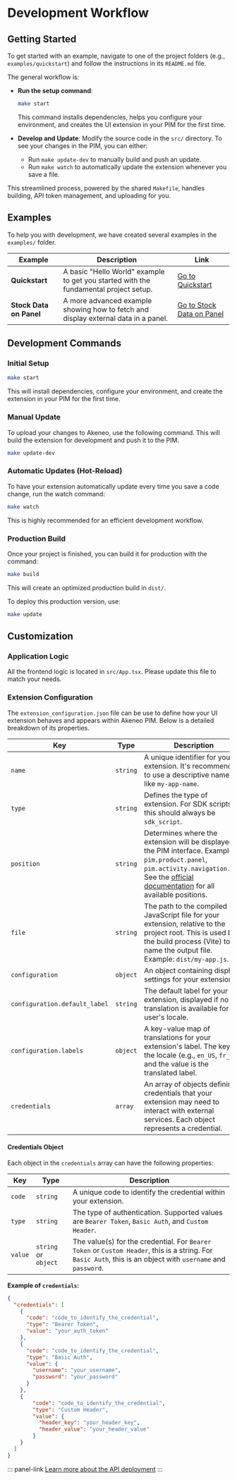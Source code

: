 # Development Workflow

## Getting Started

To get started with an example, navigate to one of the project folders (e.g., `examples/quickstart`) and follow the instructions in its `README.md` file.

The general workflow is:

- **Run the setup command**:
    ```bash
    make start
    ```
    This command installs dependencies, helps you configure your environment, and creates the UI extension in your PIM for the first time.

- **Develop and Update**:
    Modify the source code in the `src/` directory. To see your changes in the PIM, you can either:
    - Run `make update-dev` to manually build and push an update.
    - Run `make watch` to automatically update the extension whenever you save a file.

This streamlined process, powered by the shared `Makefile`, handles building, API token management, and uploading for you.

## Examples

To help you with development, we have created several examples in the `examples/` folder.

| Example                  | Description                                                                          | Link                                                                    |
|--------------------------|--------------------------------------------------------------------------------------|-------------------------------------------------------------------------|
| **Quickstart**           | A basic "Hello World" example to get you started with the fundamental project setup. | [Go to Quickstart](https://github.com/akeneo/extension-sdk/tree/main/examples/quickstart)                     |
| **Stock Data on Panel**  | A more advanced example showing how to fetch and display external data in a panel.   | [Go to Stock Data on Panel](https://github.com/akeneo/extension-sdk/tree/main/examples/stock_data_on_panel)   |

## Development Commands

### Initial Setup
```bash
make start
```
This will install dependencies, configure your environment, and create the extension in your PIM for the first time.

### Manual Update
To upload your changes to Akeneo, use the following command. This will build the extension for development and push it to the PIM.
```bash
make update-dev
```

### Automatic Updates (Hot-Reload)
To have your extension automatically update every time you save a code change, run the watch command:
```bash
make watch
```
This is highly recommended for an efficient development workflow.

### Production Build
Once your project is finished, you can build it for production with the command:
```bash
make build
```
This will create an optimized production build in `dist/`.

To deploy this production version, use:
```bash
make update
```

## Customization

### Application Logic
All the frontend logic is located in `src/App.tsx`. Please update this file to match your needs.

### Extension Configuration
The `extension_configuration.json` file can be use to define how your UI extension behaves and appears within Akeneo PIM. Below is a detailed breakdown of its properties.

| Key | Type | Description | Required |
| --- | --- | --- | --- |
| `name` | `string` | A unique identifier for your extension. It's recommended to use a descriptive name, like `my-app-name`. | Yes |
| `type` | `string` | Defines the type of extension. For SDK scripts, this should always be `sdk_script`. | Yes |
| `position` | `string` | Determines where the extension will be displayed in the PIM interface. Examples: `pim.product.panel`, `pim.activity.navigation.tab`. See the [official documentation](https://api.akeneo.com/extensions/positions.html#available-positions-for-ui-extensions) for all available positions. | Yes |
| `file` | `string` | The path to the compiled JavaScript file for your extension, relative to the project root. This is used by the build process (Vite) to name the output file. Example: `dist/my-app.js`. | Yes |
| `configuration` | `object` | An object containing display settings for your extension. | Yes |
| `configuration.default_label` | `string` | The default label for your extension, displayed if no translation is available for the user's locale. | Yes |
| `configuration.labels` | `object` | A key-value map of translations for your extension's label. The key is the locale (e.g., `en_US`, `fr_FR`) and the value is the translated label. | No |
| `credentials` | `array` | An array of objects defining credentials that your extension may need to interact with external services. Each object represents a credential. | No |

#### Credentials Object
Each object in the `credentials` array can have the following properties:

| Key | Type | Description |
| --- | --- | --- |
| `code` | `string` | A unique code to identify the credential within your extension. |
| `type` | `string` | The type of authentication. Supported values are `Bearer Token`, `Basic Auth`, and `Custom Header`. |
| `value` | `string` or `object` | The value(s) for the credential. For `Bearer Token` or `Custom Header`, this is a string. For `Basic Auth`, this is an object with `username` and `password`. |

**Example of `credentials`:**
```json
{
  "credentials": [
    {
      "code": "code_to_identify_the_credential",
      "type": "Bearer Token",
      "value": "your_auth_token"
    },
    {
      "code": "code_to_identify_the_credential",
      "type": "Basic Auth",
      "value": {
        "username": "your_username",
        "password": "your_password"
      }
    },
    {
        "code": "code_to_identify_the_credential",
        "type": "Custom Header",
        "value": {
          "header_key": "your_header_key",
          "header_value": "your_header_value"
        }
    }
  ]
}
```

::: panel-link [Learn more about the API deployment](/advanced-extensions/api-deployment.html)
:::
